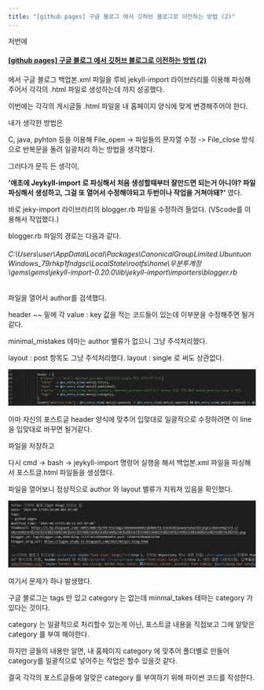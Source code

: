 ```yaml
---
title: "[github pages] 구글 블로그 에서 깃허브 블로그로 이전하는 방법 (2)"
---
```


저번에

#### [[github pages] 구글 블로그 에서 깃허브 블로그로 이전하는 방법 (2)](https://lugan1.github.io/github%20pages/migration/)

에서 구글 블로그 백업본.xml 파일을 루비 jekyll-import 라이브러리를 이용해 파싱해주어서 각각의 .html 파일로 생성하는데 까지 성공했다.



이번에는 각각의 게시글들 .html 파일을 내 홈페이지 양식에 맞게 변경해주어야 한다.


내가 생각한 방법은

C, java, pyhton 등을 이용해 File_open \-> 파일들의 문자열 수정 \-> File_close 방식으로 반복문을 돌려 일괄처리 하는 방법을 생각했다.


그러다가 문득 든 생각이,  

**'애초에 Jeykyll-import 로 파싱해서 처음 생성할때부터 잘만드면 되는거 아니야? 파일 파싱해서 생성하고, 그걸 또 열어서 수정해야되고 두번이나 작업을 거쳐야돼?'** 였다.



바로 jeky-import 라이브러리의 blogger.rb 파일을 수정하려 들었다.
(VScode를 이용해서 작업했다.)

blogger.rb 파일의 경로는 다음과 같다.

###### C:\Users\user\AppData\Local\Packages\CanonicalGroupLimited.UbuntuonWindows_79rhkp1fndgsc\LocalState\rootfs\home\우분투계정\gems\gems\jekyll-import-0.20.0\lib\jekyll-import\importers\blogger.rb


파일을 열어서 author를 검색했다.

header ~~ 밑에 각 value : key 값을 적는 코드들이 있는데 이부분을 수정해주면 될거 같다.

minimal_mistakes 테마는 author 밸류가 없으니 그냥 주석처리했다.

layout : post 항목도 그냥 주석처리했다. layout : single 로 써도 상관없다.


![layout_author](/assets/image/posts_image/post_movd_2/layout_author.png)


아마 자신의 포스트글 header 양식에 맞추어 입맞대로 일괄적으로 수정하려면 이 line을 입맞대로 바꾸면 될거같다.


파일을 저장하고

다시 cmd \-> bash \-> jeykyll-import 명령어 실행을 해서 백업본.xml 파일을 파싱해서 포스트글.html 파일들을 생성했다.

파일을 열어보니 정상적으로 author 와 layout 밸류가 지워져 있음을 확인했다.


![layout_author2](/assets/image/posts_image/post_movd_2/layout_author2.png)



여기서 문제가 하나 발생했다.

구글 블로그는 tags 만 있고 category 는 없는데 minmal_takes 테마는 category 가 있다는 것이다.

category 는 일괄적으로 처리할수 있는게 아닌, 포스트글 내용을 직접보고 그에 알맞은 category 를 부여 해야한다.



하지만 글들의 내용만 알면, 내 홈페이지 category 에 맞추어 폴더별로 만들어 category를 일괄적으로 넣어주는 작업은 할수 있을것 같다.


결국 각각의 포스트글들에 알맞은 category 를 부여하기 위해 파이썬 코드를 작성한다.
